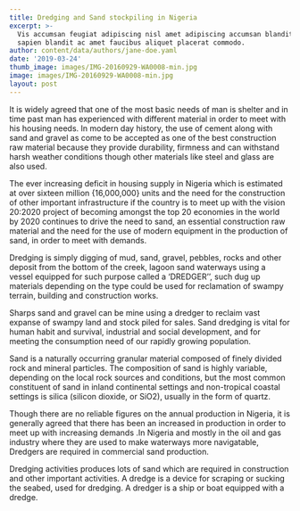 ```yaml
---
title: Dredging and Sand stockpiling in Nigeria
excerpt: >-
  Vis accumsan feugiat adipiscing nisl amet adipiscing accumsan blandit accumsan
  sapien blandit ac amet faucibus aliquet placerat commodo.
author: content/data/authors/jane-doe.yaml
date: '2019-03-24'
thumb_image: images/IMG-20160929-WA0008-min.jpg
image: images/IMG-20160929-WA0008-min.jpg
layout: post
---
```

It is widely agreed that one of the most basic needs of man is shelter and in time past man has experienced with different material in order to meet with his housing needs. In modern day history, the use of cement along with sand and gravel as come to be accepted as one of the best construction raw material because they provide durability, firmness and can withstand harsh weather conditions though other materials like steel and glass are also used.

The ever increasing deficit in housing supply in Nigeria which is estimated at over sixteen million {16,000,000} units and the need for the construction of other important infrastructure if the country is to meet up with the vision 20:2020 project of becoming amongst the top 20 economies in the world by 2020 continues to drive the need to sand, an essential construction raw material and the need for the use of modern equipment in the production of sand, in order to meet with demands.

Dredging is simply digging of mud, sand, gravel, pebbles, rocks and other deposit from the bottom of the creek, lagoon sand waterways using a vessel equipped for such purpose called a ‘DREDGER’’, such dug up materials depending on the type could be used for reclamation of swampy terrain, building and construction works.

Sharps sand and gravel can be mine using a dredger to reclaim vast expanse of swampy land and stock piled for sales. Sand dredging is vital for human habit and survival, industrial and social development, and for meeting the consumption need of our rapidly growing population.

Sand is a naturally occurring granular material composed of finely divided rock and mineral particles. The composition of sand is highly variable, depending on the local rock sources and conditions, but the most common constituent of sand in inland continental settings and non-tropical coastal settings is silica (silicon dioxide, or SiO2), usually in the form of quartz.

Though there are no reliable figures on the annual production in Nigeria, it is generally agreed that there has been an increased in production in order to meet up with increasing demands .In Nigeria and mostly in the oil and gas industry where they are used to make waterways more navigatable, Dredgers are required in commercial sand production.

Dredging activities produces lots of sand which are required in construction and other important activities. A dredge is a device for scraping or sucking the seabed, used for dredging. A dredger is a ship or boat equipped with a dredge.